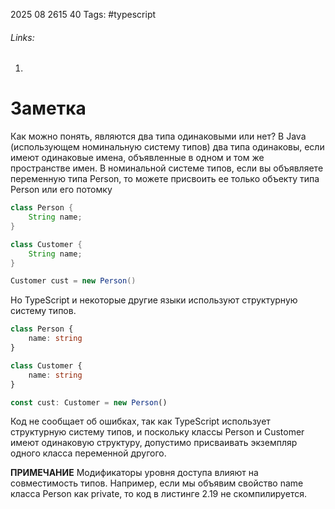 2025 08 2615 40
Tags: #typescript 
###### Links: 
1) 
# Заметка
Как можно понять, являются два типа одинаковыми или нет? В Java (использующем номинальную систему типов) два типа одинаковы, если имеют одинаковые имена, объявленные в одном и том же пространстве имен. В номинальной системе типов, если вы объявляете переменную типа Person, то можете присвоить ее только объекту типа Person или его потомку
```java
class Person {
	String name;
}

class Customer {
	String name;
}

Customer cust = new Person()
```
Но TypeScript и некоторые другие языки используют структурную систему типов.
```ts
class Person {
	name: string
}

class Customer {
	name: string
}

const cust: Customer = new Person()
```
Код не сообщает об ошибках, так как TypeScript использует структурную систему типов, и поскольку классы Person и Customer имеют одинаковую структуру, допустимо присваивать экземпляр одного класса переменной другого.

**ПРИМЕЧАНИЕ** Модификаторы уровня доступа влияют на совместимость типов. Например, если мы объявим свойство name класса Person как private, то код в листинге 2.19 не скомпилируется.